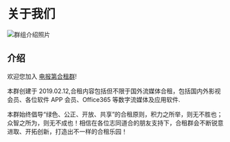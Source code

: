 # 关于我们

![群组介绍照片](/img/hezu1.PNG)

## 介绍

欢迎您加入 [电报第合租群](https://t.me/hezu1)!

本群创建于 2019.02.12,合租内容包括但不限于国外流媒体合租，包括国内外影视会员、各位软件 APP 会员、Office365 等数字流媒体及应用软件.

本群始终倡导“绿色、公正、开放、共享”的合租原则，积力之所举，则无不胜也；众智之所为，则无不成也！相信在各位志同道合的朋友支持下，合租群会不断锐意进取、开拓创新，打造出不一样的合租乐园！
